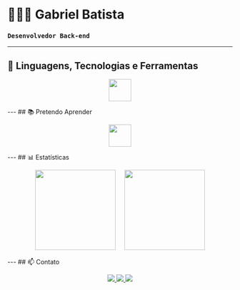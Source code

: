 # 👨🏻‍💻 Gabriel Batista
### **`Desenvolvedor Back-end`**
---
## 🚀 Linguagens, Tecnologias e Ferramentas
<p align="center">
  <img src="https://skillicons.dev/icons?i=python,vscode,git,github&theme=dark" height="50" />
</p>
---
## 📚 Pretendo Aprender
<p align="center">
  <img src="https://skillicons.dev/icons?i=java,postgres,mongodb,flask&theme=dark" height="50" />
</p>
---
## 📊 Estatísticas
<p align="center">
  <img 
    height="180em" 
    src="https://github-readme-stats.vercel.app/api?username=gaabrielbatista&show_icons=true&theme=dark" 
  />
  &nbsp;&nbsp;&nbsp;
  <img 
    height="180em" 
    src="https://github-readme-stats.vercel.app/api/top-langs/?username=gaabrielbatista&theme=dark&layout=compact&langs_count=9" 
  />
</p>
---
## 📫 Contato
<p align="center">
  <a href="mailto:ggabrielbattista@gmail.com">
    <img src="https://img.shields.io/badge/Email-20232A?style=for-the-badge&logo=gmail&logoColor=EA4335" />
  </a>
  <a href="https://www.linkedin.com/in/gabriel-batista-a66470378/" target="_blank">
    <img src="https://img.shields.io/badge/LinkedIn-20232A?style=for-the-badge&logo=linkedin&logoColor=0A66C2" />
  </a>
  <a href="https://github.com/gaabrielbatista" target="_blank">
    <img src="https://img.shields.io/badge/GitHub-20232A?style=for-the-badge&logo=github&logoColor=white" />
  </a>
</p>
